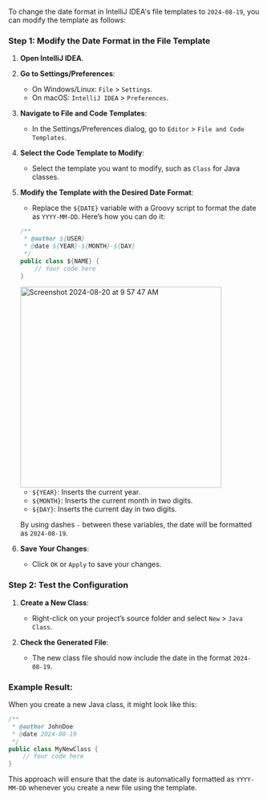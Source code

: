 To change the date format in IntelliJ IDEA's file templates to `2024-08-19`, you can modify the template as follows:

### Step 1: Modify the Date Format in the File Template
1. **Open IntelliJ IDEA**.
2. **Go to Settings/Preferences**:
   - On Windows/Linux: `File` > `Settings`.
   - On macOS: `IntelliJ IDEA` > `Preferences`.

3. **Navigate to File and Code Templates**:
   - In the Settings/Preferences dialog, go to `Editor` > `File and Code Templates`.

4. **Select the Code Template to Modify**:
   - Select the template you want to modify, such as `Class` for Java classes.

5. **Modify the Template with the Desired Date Format**:
   - Replace the `${DATE}` variable with a Groovy script to format the date as `YYYY-MM-DD`. Here’s how you can do it:
   ```java
   /**
    * @author ${USER}
    * @date ${YEAR}-${MONTH}-${DAY}
    */
   public class ${NAME} {
       // Your code here
   }
   ```
   <img width="401" alt="Screenshot 2024-08-20 at 9 57 47 AM" src="https://github.com/user-attachments/assets/e1b1978e-3c71-4f0c-8f57-8797cf78f4e7">


   - `${YEAR}`: Inserts the current year.
   - `${MONTH}`: Inserts the current month in two digits.
   - `${DAY}`: Inserts the current day in two digits.

   By using dashes `-` between these variables, the date will be formatted as `2024-08-19`.

6. **Save Your Changes**:
   - Click `OK` or `Apply` to save your changes.

### Step 2: Test the Configuration
1. **Create a New Class**:
   - Right-click on your project’s source folder and select `New` > `Java Class`.

2. **Check the Generated File**:
   - The new class file should now include the date in the format `2024-08-19`.

### Example Result:
When you create a new Java class, it might look like this:

```java
/**
 * @author JohnDoe
 * @date 2024-08-19
 */
public class MyNewClass {
    // Your code here
}
```

This approach will ensure that the date is automatically formatted as `YYYY-MM-DD` whenever you create a new file using the template.
